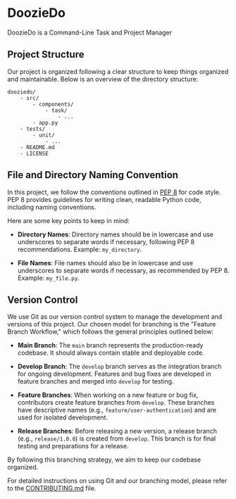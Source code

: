 # DoozieDo

DoozieDo is a Command-Line Task and Project Manager

## Project Structure

Our project is organized following a clear structure to keep things organized and maintainable. Below is an overview of the directory structure:

```plaintext
dooziedo/
    - src/
        - components/
            - task/
                - ...
        - app.py
    - tests/
        - unit/
            - ...
    - README.md
    - LICENSE
```

## File and Directory Naming Convention

In this project, we follow the conventions outlined in [PEP 8](https://www.python.org/dev/peps/pep-0008/) for code style. PEP 8 provides guidelines for writing clean, readable Python code, including naming conventions.

Here are some key points to keep in mind:

- **Directory Names**: Directory names should be in lowercase and use underscores to separate words if necessary, following PEP 8 recommendations. Example: `my_directory`.

- **File Names**: File names should also be in lowercase and use underscores to separate words if necessary, as recommended by PEP 8. Example: `my_file.py`.


## Version Control

We use Git as our version control system to manage the development and versions of this project. Our chosen model for branching is the "Feature Branch Workflow," which follows the general principles outlined below:

- **Main Branch**: The `main` branch represents the production-ready codebase. It should always contain stable and deployable code.

- **Develop Branch**: The `develop` branch serves as the integration branch for ongoing development. Features and bug fixes are developed in feature branches and merged into `develop` for testing.

- **Feature Branches**: When working on a new feature or bug fix, contributors create feature branches from `develop`. These branches have descriptive names (e.g., `feature/user-authentication`) and are used for isolated development.

- **Release Branches**: Before releasing a new version, a release branch (e.g., `release/1.0.0`) is created from `develop`. This branch is for final testing and preparations for a release.

By following this branching strategy, we aim to keep our codebase organized.

For detailed instructions on using Git and our branching model, please refer to the [CONTRIBUTING.md](CONTRIBUTING.md) file.
